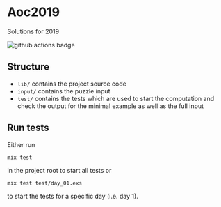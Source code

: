 # Aoc2019

Solutions for 2019

![github actions badge](https://github.com/robindaumann/aoc-2019/workflows/Elixir%20CI/badge.svg)

## Structure

* `lib/` contains the project source code
* `input/` contains the puzzle input
* `test/` contains the tests which are used to start the computation and check the output
for the minimal example as well as the full input

## Run tests

Either run

```shell
mix test
```

in the project root to start all tests or

```shell
mix test test/day_01.exs
```

to start the tests for a specific day (i.e. day 1).
